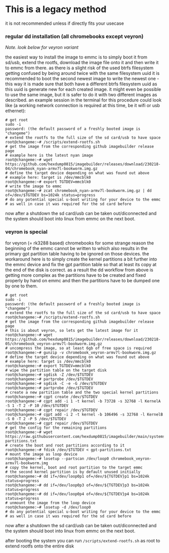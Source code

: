 # This is a legacy method

it is not recommended unless if directly fits your usecase

### regular dd installation (all chromebooks except veyron)
_Note. look below for veyron variant_

the easiest way to install the image to emmc is to simply boot it from sd/usb,
extend the rootfs, download the image file onto it and then write it to emmc
from there. as there is a slight risk of the used btrfs filesystem getting
confused by being around twice with the same filesystem uuid it is recommended
to boot the second newest image to write the newest one - this way it is made
sure that both have a different btrfs filesystem uuid as this uuid is generate
new for each created image. it might even be possible to use the same image,
but it is safer to do it with two different images as described. an example
session in the terminal for this procedure could look like (a working network
connection is required at this time, be it wifi or usb ethernet):
```
# get root
sudo -i
password: (the default password of a freshly booted image is "changeme")
# extend the rootfs to the full size of the sd card/usb to have space
root@changeme:~# /scripts/extend-rootfs.sh
# get the image from the corresponding github imagebuilder release page
# example here is the latest nyan image
root@changeme:~# wget https://github.com/hexdump0815/imagebuilder/releases/download/230218-04/chromebook_nyan-armv7l-bookworm.img.gz
# define the target device depending on what was found out above
# example here: target is /dev/mmcblk0
root@changeme:~# export TGTDEV=mmcblk0
# write the image to emmc
root@changeme:~# zcat chromebook_nyan-armv7l-bookworm.img.gz | dd of=/dev/$TGTDEV bs=1024k status=progress
# do any potential special u-boot writing for your device to the emmc
# as well in case it was required for the sd card before
```
now after a shutdown the sd card/usb can be taken out/diconnected and the
system should boot into linux from emmc on the next boot.

### veyron is special

for veyron (= rk3288 based) chromebooks for some strange reason the beginning
of the emmc cannot be written to which also results in the primary gpt
partition table having to be ignored on those devices. the workaround here is
to simply create the kernel partitions a bit further into the emmc device and
fix the gpt partition table so that at least its copy at the end of the disk
is correct. as a result the dd workflow from above is getting more complex as
the partitions have to be created and fixed properly by hand on emmc and then
the partitions have to be dumped one by one to them.
```
# get root
sudo -i
password: (the default password of a freshly booted image is "changeme")
# extend the rootfs to the full size of the sd card/usb to have space
root@changeme:~# /scripts/extend-rootfs.sh
# get the image from the corresponding github imagebuilder release page
# this is about veyron, so lets get the latest image for it
root@changeme:~# wget https://github.com/hexdump0815/imagebuilder/releases/download/230218-05/chromebook_veyron-armv7l-bookworm.img.gz
# uncompress the image, so at least 6gb of free space is required
root@changeme:~# gunzip -v chromebook_veyron-armv7l-bookworm.img.gz
# define the target device depending on what was found out above
# example here: target is /dev/mmcblk0
root@changeme:~# export TGTDEV=mmcblk0
# wipe the partition table on the target disk
root@changeme:~# sgdisk -Z /dev/$TGTDEV
root@changeme:~# partprobe /dev/$TGTDEV
root@changeme:~# sgdisk -C -e -G /dev/$TGTDEV
root@changeme:~# partprobe /dev/$TGTDEV
# create a new partition table and the two special kernel partitions
root@changeme:~# cgpt create /dev/$TGTDEV
root@changeme:~# cgpt add -i 1 -t kernel -b 73728 -s 32768 -l KernelA -S 1 -T 2 -P 10 /dev/$TGTDEV
root@changeme:~# cgpt repair /dev/$TGTDEV
root@changeme:~# cgpt add -i 2 -t kernel -b 106496 -s 32768 -l KernelB -S 0 -T 2 -P 5 /dev/$TGTDEV
root@changeme:~# cgpt repair /dev/$TGTDEV
# get the config for the remaining partitions
root@changeme:~# wget https://raw.githubusercontent.com/hexdump0815/imagebuilder/main/systems/chromebook_veyron/gpt-partitions.txt
# create the boot and root partitions according to it
root@changeme:~# fdisk /dev/$TGTDEV < gpt-partitions.txt
# mount the image as loop device
root@changeme:~# losetup --partscan /dev/loop0 chromebook_veyron-armv7l-bookworm.img
# copy the kernel, boot and root partition to the target emmc
# the second kernel partition is by default unused initially
root@changeme:~# dd if=/dev/loop0p1 of=/dev/${TGTDEV}p1 bs=1024k status=progress
root@changeme:~# dd if=/dev/loop0p3 of=/dev/${TGTDEV}p3 bs=1024k status=progress
root@changeme:~# dd if=/dev/loop0p4 of=/dev/${TGTDEV}p4 bs=1024k status=progress
# unmount the image from the loop device
root@changeme:~# losetup -d /dev/loop0
# do any potential special u-boot writing for your device to the emmc
# as well in case it was required for the sd card before
```
now after a shutdown the sd card/usb can be taken out/diconnected and the
system should boot into linux from emmc on the next boot.

after booting the system you can run ```/scripts/extend-rootfs.sh``` as root to extend rootfs onto the entire disk